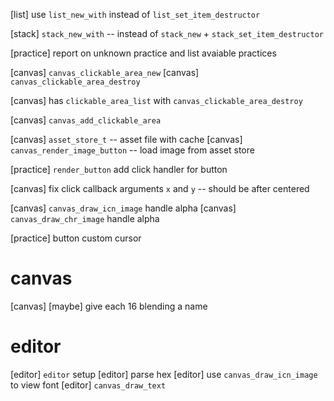 [list] use `list_new_with` instead of `list_set_item_destructor`

[stack] `stack_new_with` -- instead of `stack_new` + `stack_set_item_destructor`

[practice] report on unknown practice and list avaiable practices

[canvas] `canvas_clickable_area_new`
[canvas] `canvas_clickable_area_destroy`

[canvas] has `clickable_area_list` with `canvas_clickable_area_destroy`

[canvas] `canvas_add_clickable_area`

[canvas] `asset_store_t` -- asset file with cache
[canvas] `canvas_render_image_button` -- load image from asset store

[practice] `render_button` add click handler for button

[canvas] fix click callback arguments `x` and `y` -- should be after centered

[canvas] `canvas_draw_icn_image` handle alpha
[canvas] `canvas_draw_chr_image` handle alpha

[practice] button custom cursor

# canvas

[canvas] [maybe] give each 16 blending a name

# editor

[editor] `editor` setup
[editor] parse hex
[editor] use `canvas_draw_icn_image` to view font
[editor] `canvas_draw_text`
